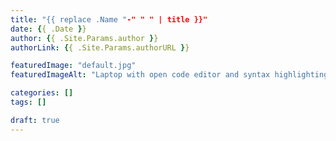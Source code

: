```yaml
---
title: "{{ replace .Name "-" " " | title }}"
date: {{ .Date }}  
author: {{ .Site.Params.author }}
authorLink: {{ .Site.Params.authorURL }}

featuredImage: "default.jpg"
featuredImageAlt: "Laptop with open code editor and syntax highlighting blurred to the right."

categories: []
tags: []

draft: true
---
```

